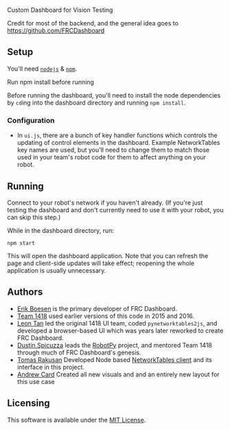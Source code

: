 Custom Dashboard for Vision Testing

Credit for most of the backend, and the general idea goes to https://github.com/FRCDashboard

## Setup
You'll need [`nodejs`](https://nodejs.org) & [`npm`](https://npmjs.com).

Run npm install before running 

Before running the dashboard, you'll need to install the node dependencies by `cd`ing into the dashboard directory and running `npm install`.

### Configuration
* In `ui.js`, there are a bunch of key handler functions which controls the updating of control elements in the dashboard. Example NetworkTables key names are used, but you'll need to change them to match those used in your team's robot code for them to affect anything on your robot.

## Running
Connect to your robot's network if you haven't already. (If you're just testing the dashboard and don't currently need to use it with your robot, you can skip this step.)

While in the dashboard directory, run:

    npm start

This will open the dashboard application. Note that you can refresh the page and client-side updates will take effect; reopening the whole application is usually unnecessary.

## Authors
* [Erik Boesen](https://github.com/ErikBoesen) is the primary developer of FRC Dashboard.
* [Team 1418](https://github.com/frc1418) used earlier versions of this code in 2015 and 2016.
* [Leon Tan](https://github.com/lleontan) led the original 1418 UI team, coded `pynetworktables2js`, and developed a browser-based UI which was years later reworked to create FRC Dashboard.
* [Dustin Spicuzza](https://github.com/virtuald) leads the [RobotPy](https://github.com/robotpy) project, and mentored Team 1418 through much of FRC Dashboard's genesis.
* [Tomas Rakusan](https://github.com/rakusan2) Developed Node based [NetworkTables client](https://github.com/rakusan2/FRC-NT-Client) and its interface in this project.
* [Andrew Card](https://github.com/IShaLinI) Created all new visuals and and an entirely new layout for this use case

## Licensing
This software is available under the [MIT License](`LICENSE`).
